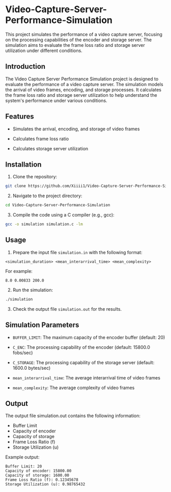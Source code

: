 # Video-Capture-Server-Performance-Simulation
This project simulates the performance of a video capture server, focusing on the processing capabilities of the encoder and storage server. The simulation aims to evaluate the frame loss ratio and storage server utilization under different conditions.

## Introduction
The Video Capture Server Performance Simulation project is designed to evaluate the performance of a video capture server. The simulation models the arrival of video frames, encoding, and storage processes. It calculates the frame loss ratio and storage server utilization to help understand the system's performance under various conditions.

## Features
- Simulates the arrival, encoding, and storage of video frames

- Calculates frame loss ratio

- Calculates storage server utilization

## Installation
1. Clone the repository:
```bash
git clone https://github.com/Xiiii1/Video-Capture-Server-Performance-Simulation.git
```

2. Navigate to the project directory:   
```bash
cd Video-Capture-Server-Performance-Simulation
```

3. Compile the code using a C compiler (e.g., gcc):
```bash
gcc -o simulation simulation.c -lm
```

## Usage
1. Prepare the input file `simulation.in` with the following format:
```
<simulation_duration> <mean_interarrival_time> <mean_complexity>
```
For example:
```
8.0 0.00833 200.0
```
2. Run the simulation:
```bash
./simulation
```

3. Check the output file `simulation.out` for the results.

## Simulation Parameters
- `BUFFER_LIMIT`: The maximum capacity of the encoder buffer (default: 20)

- `C_ENC`: The processing capability of the encoder (default: 15800.0 fobs/sec)

- `C_STORAGE`: The processing capability of the storage server (default: 1600.0 bytes/sec)

- `mean_interarrival_time`: The average interarrival time of video frames

- `mean_complexity`: The average complexity of video frames

## Output
The output file simulation.out contains the following information:
- Buffer Limit
- Capacity of encoder
- Capacity of storage
- Frame Loss Ratio (f)
- Storage Utilization (u)

Example output:
```
Buffer Limit: 20
Capacity of encoder: 15800.00
Capacity of storage: 1600.00
Frame Loss Ratio (f): 0.12345678
Storage Utilization (u): 0.98765432
```
